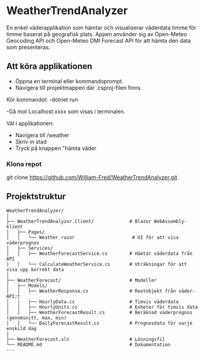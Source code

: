 # WeatherTrendAnalyzer
En enkel väderapplikation som hämtar och visualiserar väderdata timme för timme baserat på geografisk plats. Appen använder sig av Open-Meteo Geocoding API och Open-Meteo DMI Forecast API för att hämta den data som presenteras.

## Att köra applikationen
- Öppna en terminal eller kommandoprompt.
- Navigera till projektmappen där .csproj-filen finns.

Kör kommandot:
-dotnet run 

-Gå mot Localhost:xxxx som visas i terminalen. 

Väl i applikationen:
- Navigera till /weather
- Skriv in stad
- Tryck på knappen "hämta väder
  
### Klona repot

git clone https://github.com/William-Fred/WeatherTrendAnalyzer.git
 

## Projektstruktur

```plaintext
WeatherTrendAnalyzer/
│
├── WeatherTrendAnalyzer.Client/             # Blazor WebAssembly-klient
│   ├── Pages/
│   │   └── Weather.razor                     # UI för att visa väderprognos
│   ├── Services/
│   │   ├── WeatherForecastService.cs        # Hämtar väderdata från API
│   │   └── CalculateWeatherService.cs       # Uträkningar för att visa upp korrekt data
│
├── WeatherForecast/                         # Modeller
│   ├── Models/
│   │   ├── WeatherResponse.cs               # Rootobjekt från väder-API:t
│   │   ├── HourlyData.cs                    # Timvis väderdata
│   │   ├── HourlyUnits.cs                   # Enheter för timvis data
│   │   ├── WeatherForecastResult.cs         # Beräknad väderprognos (genomsnitt, max, min)
│   │   └── DailyForecastResult.cs           # Prognosdata för varje enskild dag
│
├── WeatherForecast.sln                      # Lösningsfil
└── README.md                                # Dokumentation
---

